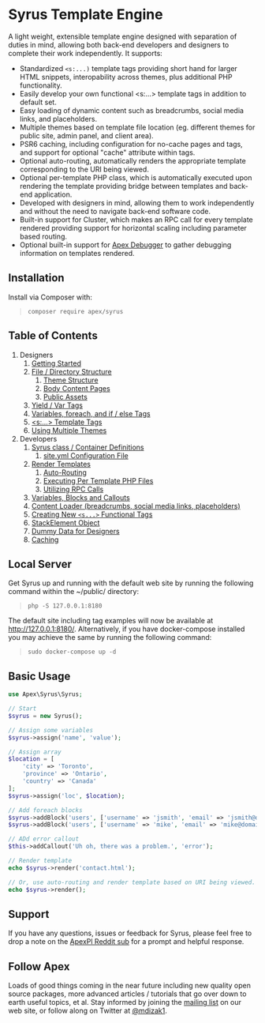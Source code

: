 
# Syrus Template Engine

A light weight, extensible template engine designed with separation of duties in mind, allowing both back-end developers and designers to complete their work independently.  It supports:

* Standardized `<s:...)` template tags providing short hand for larger HTML snippets, interopability across themes, plus additional PHP functionality.
* Easily develop your own functional <s:...> template tags in addition to default set.
* Easy loading of dynamic content such as breadcrumbs, social media links, and placeholders.
* Multiple themes based on template file location (eg. different themes for public site, admin panel, and client area).
* PSR6 caching, including configuration for no-cache pages and tags, and support for optional "cache" attribute within tags.
* Optional auto-routing, automatically renders the appropriate template corresponding to the URI being viewed. 
* Optional per-template PHP class, which is automatically executed upon rendering the template providing bridge between templates and back-end application.
* Developed with designers in mind, allowing them to work independently and without the need to navigate back-end software code.
* Built-in support for Cluster, which makes an RPC call for every template rendered providing support for horizontal scaling including parameter based routing.
* Optional built-in support for [Apex Debugger](https://github.com/apexpl/debugger) to gather debugging information on templates rendered.


## Installation

Install via Composer with:

> `composer require apex/syrus`


## Table of Contents

1. Designers
    1. [Getting Started](https://github.com/apexpl/syrus/blob/master/docs/designers/getting_started.md)
    2. [File / Directory Structure](https://github.com/apexpl/syrus/blob/master/docs/designers/theme_structure.md)
        1. [Theme Structure](https://github.com/apexpl/syrus/blob/master/docs/designers/theme_structure.md#theme_structure)
        2. [Body Content Pages](https://github.com/apexpl/syrus/blob/master/docs/designers/theme_structure.md#body_pages)
        3. [Public Assets](https://github.com/apexpl/syrus/blob/master/docs/designers/theme_structure.md#public_assets)
    3. [Yield / Var Tags](https://github.com/apexpl/syrus/blob/master/docs/designers/yield.md)
    4. [Variables, foreach, and if / else Tags](https://github.com/apexpl/syrus/blob/master/docs/designers/variables.md)
    5. [&lt;s:...&gt; Template Tags](https://github.com/apexpl/syrus/blob/master/docs/designers/tags.md)
    6. [Using Multiple Themes](https://github.com/apexpl/syrus/blob/master/docs/designers/multiple_themes.md)
2. Developers
    1. [Syrus class / Container Definitions](https://github.com/apexpl/syrus/blob/master/docs/syrus.md)
        1. [site.yml Configuration File](https://github.com/apexpl/syrus/blob/master/docs/site_yml.md)
    2. [Render Templates](https://github.com/apexpl/syrus/blob/master/docs/render.md)
        1. [Auto-Routing](https://github.com/apexpl/syrus/blob/master/docs/autorouting.md)
        2. [Executing Per Template PHP Files](https://github.com/apexpl/syrus/blob/master/docs/execute_php.md)
        3. [Utilizing RPC Calls](https://github.com/apexpl/syrus/blob/master/docs/rpc.md)
    3. [Variables, Blocks and Callouts](https://github.com/apexpl/syrus/blob/master/docs/variables.md)
    4. [Content Loader (breadcrumbs, social media links, placeholders)](https://github.com/apexpl/syrus/blob/master/docs/content_loader.md)
    5. [Creating New `<s...>` Functional Tags](https://github.com/apexpl/syrus/blob/master/docs/create_tags.md)
    6. [StackElement Object](https://github.com/apexpl/syrus/blob/master/docs/stackelement.md)
    7. [Dummy Data for Designers](https://github.com/apexpl/syrus/blob/master/docs/dummy_data.md)
    7. [Caching](https://github.com/apexpl/syrus/blob/master/docs/cache.md)


## Local Server

Get Syrus up and running with the default web site by running the following command within the ~/public/ directory:

> `php -S 127.0.0.1:8180`

The default site including tag examples will now be available at http://127.0.0.1:8180/.  Alternatively, if you have docker-compose installed you may achieve the same by running the following command:

> `sudo docker-compose up -d`


## Basic Usage

~~~php
use Apex\Syrus\Syrus;

// Start
$syrus = new Syrus();

// Assign some variables
$syrus->assign('name', 'value');

// Assign array
$location = [
    'city' => 'Toronto', 
    'province' => 'Ontario', 
    'country' => 'Canada'
];
$syrus->assign('loc', $location);

// Add foreach blocks
$syrus->addBlock('users', ['username' => 'jsmith', 'email' => 'jsmith@domain.com']);
$syrus->addBlock('users', ['username' => 'mike', 'email' => 'mike@domain.com']);

// ADd error callout
$this->addCallout('Uh oh, there was a problem.', 'error');

// Render template
echo $syrus->render('contact.html');

// Or, use auto-routing and render template based on URI being viewed.
echo $syrus->render();
~~~


## Support

If you have any questions, issues or feedback for Syrus, please feel free to drop a note on the <a href="https://reddit.com/r/apexpl/">ApexPl Reddit sub</a> for a prompt and helpful response.


## Follow Apex

Loads of good things coming in the near future including new quality open source packages, more advanced articles / tutorials that go over down to earth useful topics, et al.  Stay informed by joining the <a href="https://apexpl.io/">mailing list</a> on our web site, or follow along on Twitter at <a href="https://twitter.com/mdizak1">@mdizak1</a>.



